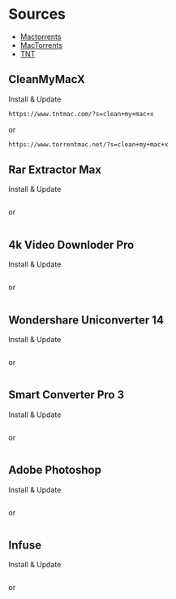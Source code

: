 # Sources

* [Mactorrents](https://www.mactorrents.is/)
* [MacTorrents](https://www.torrentmac.net/)
* [TNT](https://www.tntmac.com/)


## CleanMyMacX

Install & Update
```sh
https://www.tntmac.com/?s=clean+my+mac+x
```
or
```sh
https://www.torrentmac.net/?s=clean+my+mac+x
```

## Rar Extractor Max

Install & Update
```sh

```
or
```sh

```

## 4k Video Downloder Pro

Install & Update
```sh

```
or
```sh

```

## Wondershare Uniconverter 14

Install & Update
```sh

```
or
```sh

```

## Smart Converter Pro 3

Install & Update
```sh

```
or
```sh

```

## Adobe Photoshop

Install & Update
```sh

```
or
```sh

```

## Infuse

Install & Update
```sh

```
or
```sh

```
